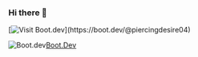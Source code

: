 ### Hi there 👋

[![Visit Boot.dev](https://img.shields.io/badge/Learning%20on-Boot.dev-blue?logo=data:image/svg+xml;base64,...)](https://boot.dev/@piercingdesire04)

![Boot.dev](https://media.licdn.com/dms/image/v2/D560BAQGNJxX2Q-Agmw/company-logo_200_200/company-logo_200_200/0/1686442351899/bootdotdev_logo?e=1755734400&v=beta&t=qHgrtbYBFX0x5prSgCRrrstH1fSe2bqg6oh3pFLKJng)[Boot.Dev](https://www.boot.dev/u/piercingdesire04)

<!--
**HollowCrusader/HollowCrusader** is a ✨ _special_ ✨ repository because its `README.md` (this file) appears on your GitHub profile.

Here are some ideas to get you started:

[![Hollow Crusader's GitHub stats](https://github-readme-stats.vercel.app/api?username=hollowcrusader)](https://github.com/anuraghazra/github-readme-stats)


- 🔭 I’m currently working on ...
- 🌱 I’m currently learning ...
- 👯 I’m looking to collaborate on ...
- 🤔 I’m looking for help with ...
- 💬 Ask me about ...
- 📫 How to reach me: ...
- 😄 Pronouns: ...
- ⚡ Fun fact: ...
-->
